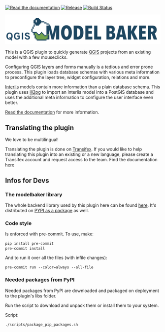 [![Read the documentation](https://img.shields.io/badge/Read-the%20docs-green.svg)](https://opengisch.github.io/QgisModelBaker/)
[![Release](https://img.shields.io/github/release/opengisch/QgisModelBaker.svg)](https://github.com/opengisch/QgisModelBaker/releases)
[![Build Status](https://travis-ci.org/opengisch/QgisModelBaker.svg?branch=master)](https://travis-ci.com/opengisch/QgisModelBaker)

![logo](branding/logo/long_logo/Long-Logo_Green_Modelbaker_RGB_QGIS.png)

This is a QGIS plugin to quickly generate [QGIS](https://www.qgis.org) projects
from an existing model with a few mouseclicks.

Configuring QGIS layers and forms manually is a tedious and error prone process.
This plugin loads database schemas with various meta information to preconfigure the
layer tree, widget configuration, relations and more.

[Interlis](https://en.wikipedia.org/wiki/Interlis) models contain more information than a plain database schema. This
plugin uses [ili2pg](https://github.com/claeis/ili2db#ili2db---importsexports-interlis-transfer-files-to-a-sql-db) to import an Interlis model into a PostGIS database and uses
the additional meta information to configure the user interface even better.

[Read the documentation](https://opengisch.github.io/QgisModelBaker/) for more information.

## Translating the plugin

We love to be multilingual!

Translating the plugin is done on
[Transifex](https://www.transifex.com/opengisch/QgisModelBaker/languages/). If
you would like to help translating this plugin into an existing or a new language,
please create a Transifex account and request access to the team. Find the documentation [here](https://opengisch.github.io/QgisModelBaker/about/translation/)

## Infos for Devs

### The modelbaker library

The whole backend library used by this plugin here can be found [here](https://github.com/opengisch/QgisModelBakerLibrary). It's distributed on [PYPI as a package](https://pypi.org/project/modelbaker/) as well.

### Code style

Is enforced with pre-commit. To use, make:
```
pip install pre-commit
pre-commit install
```
And to run it over all the files (with infile changes):
```
pre-commit run --color=always --all-file
```

### Needed packages from PyPI

Needed packages from PyPI are downloaded and packaged on deployment to the plugin's libs folder.

Run the script to download and unpack them or install them to your system.

Script:
```
./scripts/package_pip_packages.sh
```
